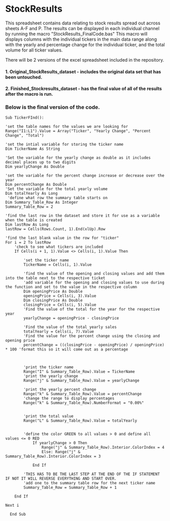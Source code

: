 # StockResults
This spreadsheet contains data relating to stock results spread out across sheets A-F and P. The results can be displayed in each individual channel by running the macro "StockResults_FinalCode.bas"
This macro will displays columns with the individual tickers in the main data range along with the yearly and percentage change for the individual ticker, and the total volume for all ticker values. 

There will be 2 versions of the excel spreadsheet included in the repository. 

#### 1. Original_StockResults_dataset - includes the original data set that has been untouched. 
#### 2. Finished_Stockresults_dataset - has the final value of all of the results after the macro is run. 

### Below is the final version of the code. 


    Sub TickerFInd():
    
    'set the table names for the values we are looking for
    Range("I1:L1").Value = Array("Ticker", "Yearly Change", "Percent Change", "Total")
    
    'set the intial variable for storing the ticker name
    Dim TickerName As String
   
    'Set the variable for the yearly change as double as it includes decimal places up to two digits
    Dim yearlyChange As Double
    
    'set the variable for the percent change increase or decrease over the year
    Dim percentChange As Double
    'Set the variable for the total yearly volume
    Dim totalYearly As Long
     'define what row the summary table starts on
    Dim Summary_Table_Row As Integer
    Summary_Table_Row = 2
    
    'find the last row in the dataset and store it for use as a variable when the table is created
    Dim lastRow As Long
    lastRow = Cells(Rows.Count, 1).End(xlUp).Row
    
    'find the last blank value in the row for "ticker"
    For i = 2 To lastRow
        'check to see what tickers are included
        If Cells(i + 1, 1).Value <> Cells(i, 1).Value Then
        
            'set the ticker name
            TickerName = Cells(i, 1).Value
            
            'find the value of the opening and closing values and add them into the table next to the respective ticket
            'add variable for the opening and closing values to use during the function and set to the value in the respective column
            Dim openingPrice As Double
            openingPrice = Cells(i, 3).Value
            Dim closingPrice As Double
            closingPrice = Cells(i, 5).Value
            'Find the value of the total for the year for the respective year
            yearlyChange = openingPrice - closingPrice
            
            'Find the value of the total yearly sales
            totalYearly = Cells(i, 7).Value
            'Find the value for the percent change using the closing and opening price
            percentChange = ((closingPrice - openingPrice) / openingPrice) * 100 'format this so it will come out as a percentage
            
    
            
            'print the ticker name
            Range("I" & Summary_Table_Row).Value = TickerName
            'print the yearly change
            Range("j" & Summary_Table_Row).Value = yearlyChange
            
            'print the yearly percent change
            Range("k" & Summary_Table_Row).Value = percentChange
            'change the range to display percentages
            Range("k" & Summary_Table_Row).NumberFormat = "0.00%"
            
            
            'print the total value
            Range("L" & Summary_Table_Row).Value = totalYearly
            
            
            'define the color GREEN to all values > 0 and define all values <= 0 RED
                If yearlyChange > 0 Then
                    Range("j" & Summary_Table_Row).Interior.ColorIndex = 4
                    Else: Range("j" & Summary_Table_Row).Interior.ColorIndex = 3
                     
                End If
                
            'THIS HAS TO BE THE LAST STEP AT THE END OF THE IF STATEMENT IF NOT IT WILL REVERSE EVERYTHING AND START OVER.
            'add one to the summary table row for the next ticker name
            Summary_Table_Row = Summary_Table_Row + 1
            
        End If
        
    Next i
    
      End Sub
